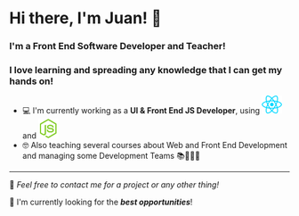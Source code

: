 # Hi there, I'm Juan! 👋

### I'm a Front End Software Developer and Teacher!
### I love learning and spreading any knowledge that I can get my hands on!

 - 💻 I'm currently working as a **UI & Front End JS Developer**, using <a target="_blank" href="https://reactjs.org"><img src="icons/react.png" /></a> and <a target="_blank" href="https://nodejs.org/en/"><img width="36" src="icons/node.webp" /></a>
 - 🤓 Also teaching several courses about Web and Front End Development and managing some Development Teams 📚🤝🏼🧠

---

💬 _Feel free to contact me for a project or any other thing!_ 

🔭 I'm currently looking for the ***best opportunities***!
